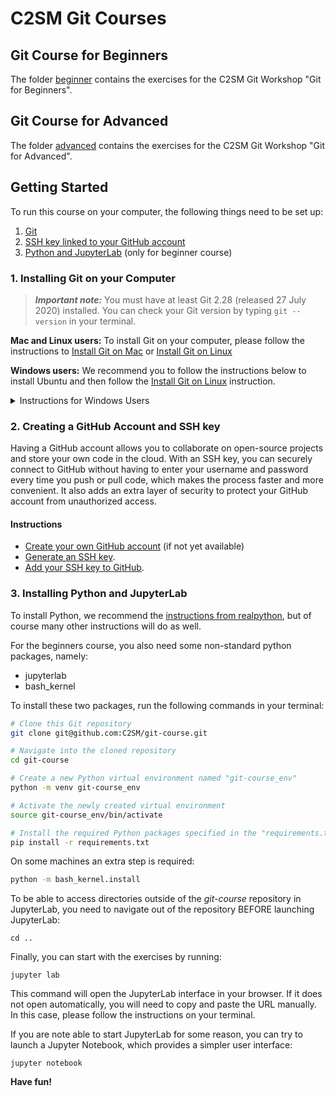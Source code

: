 # C2SM Git Courses

## Git Course for Beginners
The folder [beginner](beginner) contains the exercises for the C2SM Git Workshop "Git for Beginners".

## Git Course for Advanced
The folder [advanced](advanced) contains the exercises for the C2SM Git Workshop "Git for Advanced".

## Getting Started

To run this course on your computer, the following things need to be set up:
1. [Git](#1-installing-git-on-your-computer)
2. [SSH key linked to your GitHub account](#2-creating-a-github-account-and-ssh-key)
3. [Python and JupyterLab](#3-installing-python-and-jupyterlab) (only for beginner course)


### 1. Installing Git on your Computer

> **_Important note:_**  You must have at least Git 2.28 (released 27 July 2020) installed.
> You can check your Git version by typing `git --version` in your terminal.

**Mac and Linux users:** To install Git on your computer, please follow the instructions to [Install Git on Mac](https://github.com/git-guides/install-git#install-git-on-mac) or [Install Git on Linux](https://github.com/git-guides/install-git#install-git-on-linux)

**Windows users:** We recommend you to follow the instructions below to install Ubuntu and then follow the [Install Git on Linux](https://github.com/git-guides/install-git#install-git-on-linux) instruction.
<details>
<summary>Instructions for Windows Users</summary>
<br>

We recommend to install the Windows Subsystem for Linux 2 (WSL2). Using Git with WSL2 provides a better terminal experience for Windows users. With WSL2, you can access a Linux terminal directly from Windows, which makes it easier to work with Git commands and other Linux-based tools. This also allows for more flexibility in managing and running scripts, as well as better compatibility with Linux-based workflows. Additionally, WSL2 provides a more secure environment for Git operations by isolating them from the Windows operating system.

#### Setting up WSL2

1. Enable the Windows Subsystem for Linux (WSL) feature on your Windows machine by following the steps [here](https://docs.microsoft.com/en-us/windows/wsl/install-win10).
2. Install a Linux distribution of your choice from the Microsoft Store. We recommend using Ubuntu 22.04.2 LTS.
3. Open the Start menu and search for "Ubuntu" to launch the distribution.
4. Follow the prompts to set up a username and password for the Ubuntu distribution.

Congratulations! You have now an Ubuntu environment and can work in the same way as on a Linux machine.
</details>

### 2. Creating a GitHub Account and SSH key

Having a GitHub account allows you to collaborate on open-source projects and store your own code in the cloud. With an SSH key, you can securely connect to GitHub without having to enter your username and password every time you push or pull code, which makes the process faster and more convenient. It also adds an extra layer of security to protect your GitHub account from unauthorized access.

#### Instructions

- [Create your own GitHub account](https://github.com/) (if not yet available)
- [Generate an SSH key](https://docs.github.com/en/authentication/connecting-to-github-with-ssh/adding-a-new-ssh-key-to-your-github-account).
- [Add your SSH key to GitHub](https://docs.github.com/en/authentication/connecting-to-github-with-ssh/adding-a-new-ssh-key-to-your-github-account).


### 3. Installing Python and JupyterLab
To install Python, we recommend the [instructions from realpython](https://realpython.com/installing-python/),
but of course many other instructions will do as well.

For the beginners course, you also need some non-standard python packages, namely:
   - jupyterlab
   - bash_kernel

To install these two packages, run the following commands in your terminal:
```bash
# Clone this Git repository
git clone git@github.com:C2SM/git-course.git
```

```bash
# Navigate into the cloned repository
cd git-course
```

```bash
# Create a new Python virtual environment named "git-course_env"
python -m venv git-course_env
```

```bash
# Activate the newly created virtual environment
source git-course_env/bin/activate 
```

```bash
# Install the required Python packages specified in the "requirements.txt" file
pip install -r requirements.txt 
```

On some machines an extra step is required:
```bash
python -m bash_kernel.install
```

To be able to access directories outside of the *git-course* repository in JupyterLab, you need to navigate out of the repository BEFORE launching JupyterLab:
```
cd ..
```

Finally, you can start with the exercises by running:
```
jupyter lab
```
This command will open the JupyterLab interface in your browser.
If it does not open automatically, you will need to copy and paste the URL manually.
In this case, please follow the instructions on your terminal.

If you are note able to start JupyterLab for some reason, you can try to launch a Jupyter Notebook, which provides a simpler user interface:
```
jupyter notebook
```

**Have fun!**

